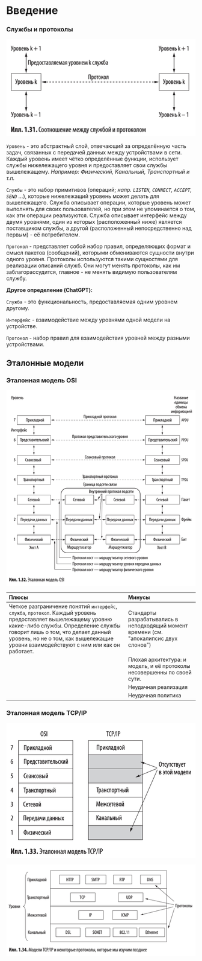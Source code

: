 # Введение

### Службы и протоколы

![Илл. 1.31.](ill_1_31.png)

`Уровень` - это абстрактный слой, отвечающий за определённую часть задач,
связанных с передачей данных между устройствами в сети.
Каждый уровень имеет чётко определённые функции, использует службы нижележащего уровня
и предоставляет свои службы вышележащему.
_Например: Физический, Канальный, Транспортный и т.п._

`Службы` - это набор примитивов (операций; _напр. `LISTEN`, `CONNECT`, `ACCEPT`, `SEND` ..._), которые нижележащий
уровень может делать для вышележащего.
Служба описывает операции, которые уровень может выполнять для своих пользователей, но при этом не упоминается о том,
как эти операции реализуются.
Служба описывает интерфейс между двумя уровнями, один из которых (расположенный ниже) является поставщиком службы, а
другой (расположенный непосредственно над первым) - её потребителем.

`Протокол` - представляет собой набор правил, определяющих формат и смысл пакетов (сообщений), которыми обмениваются
сущности внутри одного уровня. Протоколы используются такими сущностями для реализации описаний служб. Они могут менять
протоколы, как им заблагорассудится, главное - не менять видимую пользователям службу.

__Другое определение (ChatGPT):__

`Служба` - это функциональность, предоставляемая одним уровнем другому.

`Интерфейс` - взаимодействие между уровнями одной модели на устройстве.

`Протокол` - набор правил для взаимодействия уровней между разными устройствами.

## Эталонные модели

### Эталонная модель OSI

![Илл. 1.32.](ill_1_32.png)

| Плюсы                                                                                                                                                                                                                                                                                | Минусы                                                                                  |
|:-------------------------------------------------------------------------------------------------------------------------------------------------------------------------------------------------------------------------------------------------------------------------------------|:----------------------------------------------------------------------------------------|
| Четкое разграничение понятий `интерфейс`, `служба`, `протокол`. Каждый уровень предоставляет вышележащему уровню какие-либо службы. Определение службы говорит лишь о том, что делает данный уровень, но не о том, как вышележащие уровни взаимодействуют с ним или как он работает. | Стандарты разрабатывались в неподходящий момент времени (см. "апокалипсис двух слонов") |
|                                                                                                                                                                                                                                                                                      | Плохая архитектура: и модель, и её протоколы несовершенны по своей сути.                |
|                                                                                                                                                                                                                                                                                      | Неудачная реализация                                                                    |
|                                                                                                                                                                                                                                                                                      | Неудачная политика                                                                      |

### Эталонная модель TCP/IP

![Илл. 1.33.](ill_1_33.png)

![Илл. 1.34.](ill_1_34.png)
